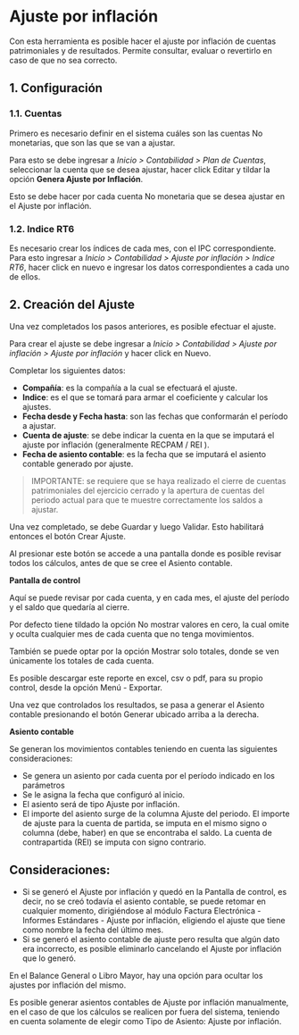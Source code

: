 # Ajuste por inflación

Con esta herramienta es posible hacer el ajuste por inflación de cuentas patrimoniales y de resultados. Permite consultar, evaluar o revertirlo en caso de que no sea correcto. 

## 1. Configuración

### 1.1. Cuentas

Primero es necesario definir en el sistema cuáles son las cuentas No monetarias, que son las que se van a ajustar.

Para esto se debe ingresar a *Inicio > Contabilidad > Plan de Cuentas*, seleccionar la cuenta que se desea ajustar, hacer click Editar y tildar la opción **Genera Ajuste por Inflación**.

Esto se debe hacer por cada cuenta No monetaria que se desea ajustar en el Ajuste por inflación.

### 1.2. Indice RT6

Es necesario crear los índices de cada mes, con el IPC correspondiente.
Para esto ingresar a *Inicio > Contabilidad > Ajuste por inflación > Indice RT6*, hacer click en nuevo e ingresar los datos correspondientes a cada uno de ellos.


## 2. Creación del Ajuste

Una vez completados los pasos anteriores, es posible efectuar el ajuste.

Para crear el ajuste se debe ingresar a  *Inicio > Contabilidad > Ajuste por inflación > Ajuste por inflación* y hacer click en Nuevo.

Completar los siguientes datos:
* **Compañía**: es la compañía a la cual se efectuará el ajuste.
* **Indice**: es el que se tomará para armar el coeficiente y calcular los ajustes.
* **Fecha desde y Fecha hasta**: son las fechas que conformarán el período a ajustar.
* **Cuenta de ajuste**: se debe indicar la cuenta en la que se imputará el ajuste por inflación (generalmente RECPAM / REI ).
* **Fecha de asiento contable**: es la fecha que se imputará el asiento contable generado por ajuste.

> IMPORTANTE:  se requiere que se haya realizado el cierre de cuentas patrimoniales del ejercicio cerrado y la apertura de cuentas del periodo actual para que te muestre correctamente los saldos a ajustar. 

Una vez completado, se debe Guardar y luego Validar. Esto habilitará entonces el botón Crear Ajuste.


Al presionar este botón se accede a una pantalla donde es posible revisar todos los cálculos, antes de que se cree el Asiento contable.

**Pantalla de control**

Aquí se puede revisar por cada cuenta, y en cada mes, el ajuste del período y el saldo que quedaría al cierre.

Por defecto tiene tildado la opción No mostrar valores en cero, la cual omite y oculta cualquier mes de cada cuenta que no tenga movimientos.

También se puede optar por la opción Mostrar solo totales, donde se ven únicamente los totales de cada cuenta.

Es posible descargar este reporte en excel, csv o pdf, para su propio control, desde la opción Menú - Exportar.

Una vez que controlados los resultados, se pasa a generar el Asiento contable presionando el botón Generar ubicado arriba a la derecha.

**Asiento contable**

Se generan los movimientos contables teniendo en cuenta las siguientes consideraciones:

* Se genera un asiento por cada cuenta por el período indicado en los parámetros
* Se le asigna la fecha que configuró al inicio.
* El asiento será de tipo Ajuste por inflación.
* El importe del asiento surge de la columna Ajuste del periodo. El importe de ajuste para la cuenta de partida, se imputa en el mismo signo o columna (debe, haber) en que se encontraba el saldo. La cuenta de contrapartida (REI) se imputa con signo contrario. 


## Consideraciones:

* Si se generó el Ajuste por inflación y quedó en la Pantalla de control, es decir, no se creó todavía el asiento contable, se puede retomar en cualquier momento, dirigiéndose al módulo Factura Electrónica -Informes Estándares - Ajuste por inflación, eligiendo el ajuste que tiene como nombre la fecha del último mes.
* Si se generó el asiento contable de ajuste pero resulta que algún dato era incorrecto, es posible eliminarlo cancelando el Ajuste por inflación que lo generó.

En el Balance General o Libro Mayor, hay una opción para ocultar los ajustes por inflación del mismo.

Es posible generar asientos contables de Ajuste por inflación manualmente, en el caso de que los cálculos se realicen por fuera del sistema, teniendo en cuenta solamente de elegir como Tipo de Asiento: Ajuste por inflación.
